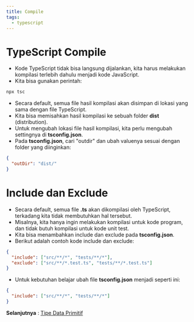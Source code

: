 ```yaml
---
title: Compile
tags:
  - typescript
---
```


# TypeScript Compile

- Kode TypeScript tidak bisa langsung dijalankan, kita harus melakukan kompilasi terlebih dahulu menjadi kode JavaScript.
- Kita bisa gunakan perintah:

```bash
npx tsc
```

- Secara default, semua file hasil kompilasi akan disimpan di lokasi yang sama dengan file TypeScript.
- Kita bisa memisahkan hasil kompilasi ke sebuah folder **dist** (distribution).
- Untuk mengubah lokasi file hasil kompilasi, kita perlu mengubah settingnya di **tsconfig.json**.
- Pada **tsconfig.json**, cari "outdir" dan ubah valuenya sesuai dengan folder yang diinginkan:

```json
{
  "outDir": "dist/"
}
```

# Include dan Exclude

- Secara default, semua file **.ts** akan dikompilasi oleh TypeScript, terkadang kita tidak membutuhkan hal tersebut.
- Misalnya, kita hanya ingin melakukan kompilasi untuk kode program, dan tidak butuh kompilasi untuk kode unit test.
- Kita bisa menambahkan include dan exclude pada **tsconfig.json**.
- Berikut adalah contoh kode include dan exclude:

```json
{
  "include": ["src/**/*", "tests/**/*"],
  "exclude": ["src/**/*.test.ts", "tests/**/*.test.ts"]
}
```

- Untuk kebutuhan belajar ubah file **tsconfig.json** menjadi seperti ini:

```json
{
  "include": ["src/**/*", "tests/**/*"]
}
```

**Selanjutnya** : [Tipe Data Primitif](/backend/typescript/dataprimitif.md)
